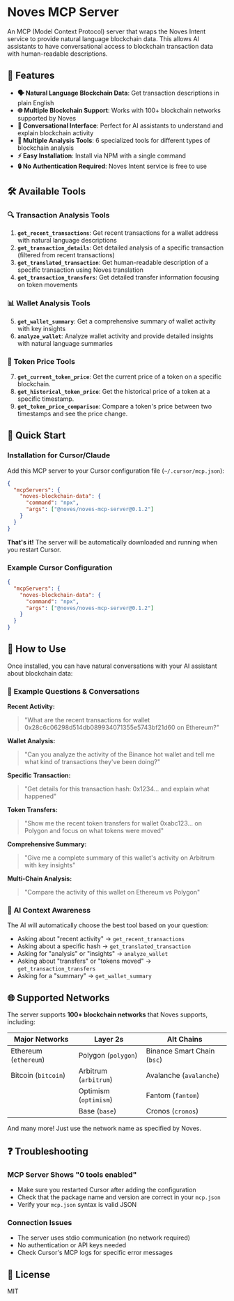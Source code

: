 # Noves MCP Server

An MCP (Model Context Protocol) server that wraps the Noves Intent service to provide natural language blockchain data. This allows AI assistants to have conversational access to blockchain transaction data with human-readable descriptions.

## 🌟 Features

- **🗣️ Natural Language Blockchain Data**: Get transaction descriptions in plain English
- **🌐 Multiple Blockchain Support**: Works with 100+ blockchain networks supported by Noves
- **💬 Conversational Interface**: Perfect for AI assistants to understand and explain blockchain activity
- **🔧 Multiple Analysis Tools**: 6 specialized tools for different types of blockchain analysis
- **⚡ Easy Installation**: Install via NPM with a single command
- **🔒 No Authentication Required**: Noves Intent service is free to use

## 🛠️ Available Tools

### 🔍 **Transaction Analysis Tools**

1. **`get_recent_transactions`**: Get recent transactions for a wallet address with natural language descriptions
2. **`get_transaction_details`**: Get detailed analysis of a specific transaction (filtered from recent transactions)
3. **`get_translated_transaction`**: Get human-readable description of a specific transaction using Noves translation
4. **`get_transaction_transfers`**: Get detailed transfer information focusing on token movements

### 📊 **Wallet Analysis Tools**

5. **`get_wallet_summary`**: Get a comprehensive summary of wallet activity with key insights
6. **`analyze_wallet`**: Analyze wallet activity and provide detailed insights with natural language summaries

### 💸 **Token Price Tools**

7. **`get_current_token_price`**: Get the current price of a token on a specific blockchain.
8. **`get_historical_token_price`**: Get the historical price of a token at a specific timestamp.
9. **`get_token_price_comparison`**: Compare a token's price between two timestamps and see the price change.

## 🚀 Quick Start

### Installation for Cursor/Claude

Add this MCP server to your Cursor configuration file (`~/.cursor/mcp.json`):

```json
{
  "mcpServers": {
    "noves-blockchain-data": {
      "command": "npx",
      "args": ["@noves/noves-mcp-server@0.1.2"]
    }
  }
}
```

**That's it!** The server will be automatically downloaded and running when you restart Cursor.

### Example Cursor Configuration

```json
{
  "mcpServers": {
    "noves-blockchain-data": {
      "command": "npx",
      "args": ["@noves/noves-mcp-server@0.1.2"]
    }
  }
}
```

## 💬 How to Use

Once installed, you can have natural conversations with your AI assistant about blockchain data:

### 🎯 **Example Questions & Conversations**

**Recent Activity:**

> "What are the recent transactions for wallet 0x28c6c06298d514db089934071355e5743bf21d60 on Ethereum?"

**Wallet Analysis:**

> "Can you analyze the activity of the Binance hot wallet and tell me what kind of transactions they've been doing?"

**Specific Transaction:**

> "Get details for this transaction hash: 0x1234... and explain what happened"

**Token Transfers:**

> "Show me the recent token transfers for wallet 0xabc123... on Polygon and focus on what tokens were moved"

**Comprehensive Summary:**

> "Give me a complete summary of this wallet's activity on Arbitrum with key insights"

**Multi-Chain Analysis:**

> "Compare the activity of this wallet on Ethereum vs Polygon"

### 🤖 **AI Context Awareness**

The AI will automatically choose the best tool based on your question:

- Asking about "recent activity" → `get_recent_transactions`
- Asking about a specific hash → `get_translated_transaction`
- Asking for "analysis" or "insights" → `analyze_wallet`
- Asking about "transfers" or "tokens moved" → `get_transaction_transfers`
- Asking for a "summary" → `get_wallet_summary`

## 🌐 Supported Networks

The server supports **100+ blockchain networks** that Noves supports, including:

| **Major Networks**    | **Layer 2s**          | **Alt Chains**              |
| --------------------- | --------------------- | --------------------------- |
| Ethereum (`ethereum`) | Polygon (`polygon`)   | Binance Smart Chain (`bsc`) |
| Bitcoin (`bitcoin`)   | Arbitrum (`arbitrum`) | Avalanche (`avalanche`)     |
|                       | Optimism (`optimism`) | Fantom (`fantom`)           |
|                       | Base (`base`)         | Cronos (`cronos`)           |

And many more! Just use the network name as specified by Noves.

## ❓ Troubleshooting

### MCP Server Shows "0 tools enabled"

- Make sure you restarted Cursor after adding the configuration
- Check that the package name and version are correct in your `mcp.json`
- Verify your `mcp.json` syntax is valid JSON

### Connection Issues

- The server uses stdio communication (no network required)
- No authentication or API keys needed
- Check Cursor's MCP logs for specific error messages

## 📄 License

MIT

